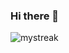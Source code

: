 ### Hi there 👋
<img src="https://github-readme-streak-stats.herokuapp.com/?user=madushadhanushka&theme=tokyonight" alt="mystreak"/>
